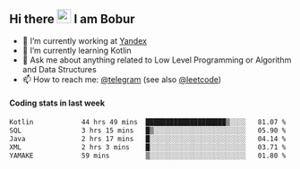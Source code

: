 ## Hi there <img src="https://media.giphy.com/media/hvRJCLFzcasrR4ia7z/giphy.gif" width="25px" height="25px"> I am Bobur

- 💼 I’m currently working at [Yandex](https://yandex.ru/)
- 🌱 I’m currently learning Kotlin
- 💬 Ask me about anything related to Low Level Programming or Algorithm and Data Structures
- 📫 How to reach me: [@telegram](https://t.me/octoant) (see also [@leetcode](https://leetcode.com/octoant/))    

#### Coding stats in last week

<!--START_SECTION:waka-->

```txt
Kotlin            44 hrs 49 mins  ████████████████████▒░░░░   81.07 %
SQL               3 hrs 15 mins   █▒░░░░░░░░░░░░░░░░░░░░░░░   05.90 %
Java              2 hrs 17 mins   █░░░░░░░░░░░░░░░░░░░░░░░░   04.14 %
XML               2 hrs 3 mins    █░░░░░░░░░░░░░░░░░░░░░░░░   03.71 %
YAMAKE            59 mins         ▒░░░░░░░░░░░░░░░░░░░░░░░░   01.80 %
```

<!--END_SECTION:waka-->
